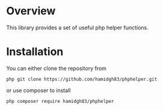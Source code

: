 # Overview
This library provides a set of useful php helper functions.

# Installation
You can either clone the repository from 

``php
git clone https://github.com/hamidgh83/phphelper.git
``

or use composer to install

``php
composer require hamidgh83/phphelper
``

